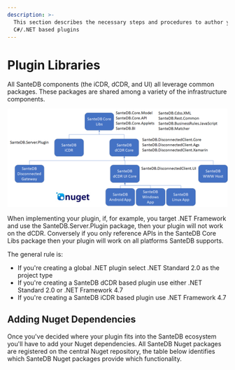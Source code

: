 ```yaml
---
description: >-
  This section describes the necessary steps and procedures to author your own
  C#/.NET based plugins
---
```


# Plugin Libraries

All SanteDB components (the iCDR, dCDR, and UI) all leverage common packages. These packages are shared among a variety of the infrastructure components.&#x20;

![Library Relationship](<../../../../.gitbook/assets/image (86).png>)

When implementing your plugin, if, for example, you target .NET Framework and use the SanteDB.Server.Plugin package, then your plugin will not work on the dCDR. Conversely if you only reference APIs in the SanteDB Core Libs package then your plugin will work on all platforms SanteDB supports.

The general rule is:

* If you're creating a global .NET plugin select .NET Standard 2.0 as the project type
* If you're creating a SanteDB dCDR based plugin use either .NET Standard 2.0 or .NET Framework 4.7&#x20;
* If you're creating a SanteDB iCDR based plugin use .NET Framework 4.7

## Adding Nuget Dependencies

Once you've decided where your plugin fits into the SanteDB ecosystem you'll have to add your Nuget dependencies. All SanteDB Nuget packages are registered on the central Nuget repository, the table below identifies which SanteDB Nuget packages provide which functionality.

